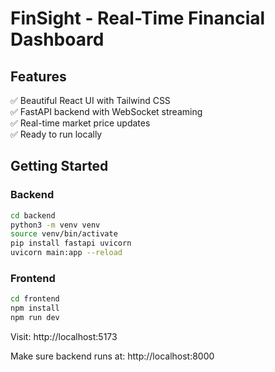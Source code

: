 # FinSight - Real-Time Financial Dashboard

## Features
✅ Beautiful React UI with Tailwind CSS  
✅ FastAPI backend with WebSocket streaming  
✅ Real-time market price updates  
✅ Ready to run locally

## Getting Started

### Backend
```bash
cd backend
python3 -m venv venv
source venv/bin/activate
pip install fastapi uvicorn
uvicorn main:app --reload
```

### Frontend
```bash
cd frontend
npm install
npm run dev
```

Visit: http://localhost:5173

Make sure backend runs at: http://localhost:8000